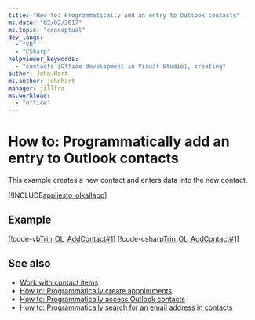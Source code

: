 ```yaml
---
title: "How to: Programmatically add an entry to Outlook contacts"
ms.date: "02/02/2017"
ms.topic: "conceptual"
dev_langs:
  - "VB"
  - "CSharp"
helpviewer_keywords:
  - "contacts [Office development in Visual Studio], creating"
author: John-Hart
ms.author: johnhart
manager: jillfra
ms.workload:
  - "office"
---
```

# How to: Programmatically add an entry to Outlook contacts
  This example creates a new contact and enters data into the new contact.

 [!INCLUDE[appliesto_olkallapp](../vsto/includes/appliesto-olkallapp-md.md)]

## Example
 [!code-vb[Trin_OL_AddContact#1](../vsto/codesnippet/VisualBasic/Trin_OL_AddContact/thisaddin.vb#1)]
 [!code-csharp[Trin_OL_AddContact#1](../vsto/codesnippet/CSharp/Trin_OL_AddContact/thisaddin.cs#1)]

## See also
- [Work with contact items](../vsto/working-with-contact-items.md)
- [How to: Programmatically create appointments](../vsto/how-to-programmatically-create-appointments.md)
- [How to: Programmatically access Outlook contacts](../vsto/how-to-programmatically-access-outlook-contacts.md)
- [How to: Programmatically search for an email address in contacts](../vsto/how-to-programmatically-search-for-an-e-mail-address-in-contacts.md)
